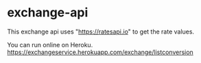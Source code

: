 # exchange-api

This exchange api uses "https://ratesapi.io" to get the rate values.

You can run online on Heroku.
https://exchangeservice.herokuapp.com/exchange/listconversion
